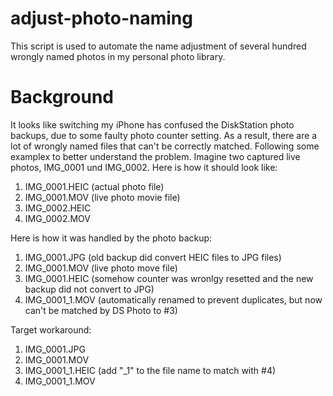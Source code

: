 # adjust-photo-naming
This script is used to automate the name adjustment of several hundred wrongly named photos in my personal photo library.

# Background
It looks like switching my iPhone has confused the DiskStation photo backups, due to some faulty photo counter setting. As a result, there are a lot of wrongly named files that can't be correctly matched. Following some examplex to better understand the problem. Imagine two captured live photos, IMG_0001 und IMG_0002. Here is how it should look like:

1. IMG_0001.HEIC (actual photo file)
2. IMG_0001.MOV (live photo movie file)
3. IMG_0002.HEIC
4. IMG_0002.MOV

Here is how it was handled by the photo backup:

1. IMG_0001.JPG (old backup did convert HEIC files to JPG files)
2. IMG_0001.MOV (live photo move file)
3. IMG_0001.HEIC (somehow counter was wronlgy resetted and the new backup did not convert to JPG)
4. IMG_0001_1.MOV (automatically renamed to prevent duplicates, but now can't be matched by DS Photo to #3)

Target workaround:

1. IMG_0001.JPG
2. IMG_0001.MOV
3. IMG_0001_1.HEIC (add "\_1" to the file name to match with #4)
4. IMG_0001_1.MOV
